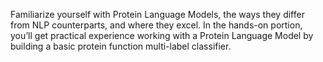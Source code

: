 Familiarize yourself with Protein Language Models, the ways they differ from NLP counterparts, and where they excel. In the hands-on portion, you’ll get practical experience working with a Protein Language Model by building a basic protein function multi-label classifier.


